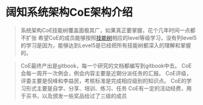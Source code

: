 # 阔知系统架构CoE架构介绍

> 系统架构CoE技能树覆盖面极其广，如果真正要掌握，花个几年时间一点都不扩张
> 希望CoE的成员能够按照[技能树](http://naotu.baidu.com/file/19b309ac762dd457b03c6f77fee6e73d?token=21ee1cfa1f1b0c6c)相应的level等级学习，没有列level5的学习是因为，能够达到Level5是已经把所有技能树都深入的理解和掌握的。

> CoE最终产出是gitbook，每一个研究的文档都编写到gitbook中去。
> CoE会每一周开一次例会，例会内容主要是近期分派任务的汇报。
> CoE评级，评委主要是倪峰和李益民，考核标准是完成相应级别的知识点。
> CoE的学习形式主要是自学、分享、培训、练习、任务
> CoE有一定的活动经费，用于买书，以及颁发一些奖品给过了三级的成员